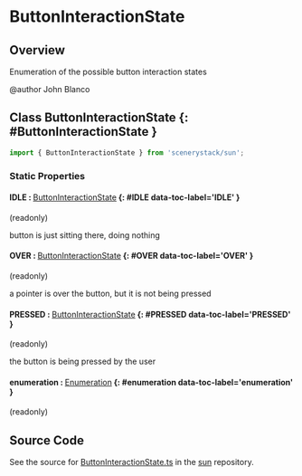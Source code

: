 # ButtonInteractionState

## Overview

Enumeration of the possible button interaction states

@author John Blanco

## Class ButtonInteractionState {: #ButtonInteractionState }


```js
import { ButtonInteractionState } from 'scenerystack/sun';
```
### Static Properties

#### IDLE : <span style="font-weight: 400;">[ButtonInteractionState](../sun/ButtonInteractionState.md)</span> {: #IDLE data-toc-label='IDLE' }

(readonly)

button is just sitting there, doing nothing

#### OVER : <span style="font-weight: 400;">[ButtonInteractionState](../sun/ButtonInteractionState.md)</span> {: #OVER data-toc-label='OVER' }

(readonly)

a pointer is over the button, but it is not being pressed

#### PRESSED : <span style="font-weight: 400;">[ButtonInteractionState](../sun/ButtonInteractionState.md)</span> {: #PRESSED data-toc-label='PRESSED' }

(readonly)

the button is being pressed by the user

#### enumeration : <span style="font-weight: 400;">[Enumeration](../phet-core/Enumeration.md)</span> {: #enumeration data-toc-label='enumeration' }

(readonly)



## Source Code

See the source for [ButtonInteractionState.ts](https://github.com/phetsims/sun/blob/main/js/buttons/ButtonInteractionState.ts) in the [sun](https://github.com/phetsims/sun) repository.
